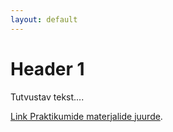 ```yaml
---
layout: default
---
```


# [](#header-1)Header 1

Tutvustav tekst....

[Link Praktikumide materjalide juurde](praktikumid).